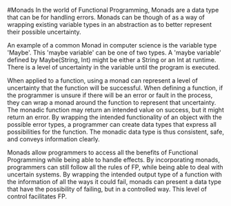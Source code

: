 #Monads
In the world of Functional Programming, Monads are a data type that can be for handling errors. Monads 
can be though of as a way of wrapping existing variable types in an abstraction as to
better represent their possible uncertainty. 

An example of a common Monad in computer science is the variable type 'Maybe'.
This 'maybe variable' can be one of two types. A 'maybe variable' defined by Maybe(String, Int)
might be either a String or an Int at runtime. There is a level of uncertainty in the variable until the 
program is executed. 

When applied to a function, using a monad can represent a level of uncertainty that the function 
will be successful. When defining a function, if the programmer is unsure if there will be 
an error or fault in the process, they can wrap a monad around the function to represent that uncertainty. 
The monadic function may return an intended value on success, but it might return an error. By wrapping 
the intended functionality of an object with the possible error types, a programmer can create data types that
express all possibilities for the function. The monadic data type is thus consistent, safe, and conveys information
clearly. 

Monads allow programmers to access all the benefits of Functional Programming while being able to handle effects. 
By incorporating monads, programmers can still follow all the rules of FP, while being able to deal with uncertain
systems. By wrapping the intended output type of a function with the information of all the ways it could fail, monads
can present a data type that have the possibility of failing, but in a controlled way. This level of control facilitates FP.


